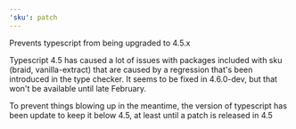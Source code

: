 ```yaml
---
'sku': patch
---
```


Prevents typescript from being upgraded to 4.5.x

Typescript 4.5 has caused a lot of issues with packages included with sku (braid, vanilla-extract) that are caused by a regression that's been introduced in the type checker. It seems to be fixed in 4.6.0-dev, but that won't be available until late February.

To prevent things blowing up in the meantime, the version of typescript has been update to keep it below 4.5, at least until a patch is released in 4.5